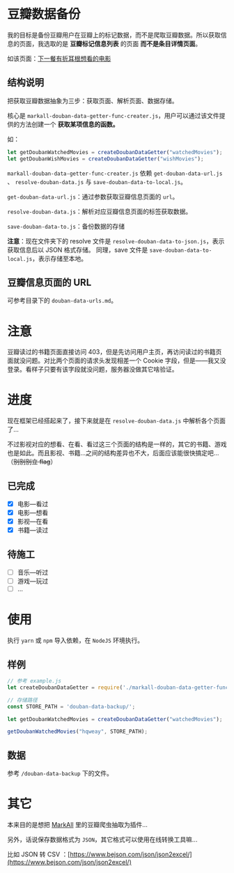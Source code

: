 # 豆瓣数据备份

我的目标是备份豆瓣用户在豆瓣上的标记数据，而不是爬取豆瓣数据。所以获取信息的页面，我选取的是 **豆瓣标记信息列表** 的页面 **而不是条目详情页面**。

如该页面：[下一餐有折耳根想看的电影](https://movie.douban.com/people/hqweay/wish?start=15&sort=time&rating=all&filter=all&mode=grid)

## 结构说明

把获取豆瓣数据抽象为三步：获取页面、解析页面、数据存储。

核心是 `markall-douban-data-getter-func-creater.js`，用户可以通过该文件提供的方法创建一个 **获取某项信息的函数。**

如：

```javascript
let getDoubanWatchedMovies = createDoubanDataGetter("watchedMovies");
let getDoubanWishMovies = createDoubanDataGetter("wishMovies");
```

`markall-douban-data-getter-func-creater.js` 依赖 `get-douban-data-url.js` 、 `resolve-douban-data.js` 与 `save-douban-data-to-local.js`。

`get-douban-data-url.js`：通过参数获取豆瓣信息页面的 `url`。

`resolve-douban-data.js`：解析对应豆瓣信息页面的标签获取数据。

`save-douban-data-to.js`：备份数据的存储

**注意**：现在文件夹下的 resolve 文件是 `resolve-douban-data-to-json.js`，表示获取信息后以 JSON 格式存储。
同理，save 文件是 `save-douban-data-to-local.js`，表示存储至本地。

## 豆瓣信息页面的 URL 

可参考目录下的 `douban-data-urls.md`。

# 注意

豆瓣读过的书籍页面直接访问 403，但是先访问用户主页，再访问读过的书籍页面就没问题。对比两个页面的请求头发现相差一个 Cookie 字段，但是——我又没登录。看样子只要有该字段就没问题，服务器没做其它啥验证。

# 进度

现在框架已经搭起来了，接下来就是在 `resolve-douban-data.js` 中解析各个页面了...

不过影视对应的想看、在看、看过这三个页面的结构是一样的，其它的书籍、游戏也是如此。而且影视、书籍...之间的结构差异也不大，后面应该能很快搞定吧...（~~别别别立 flag~~）

## 已完成

- [x] 电影—看过
- [x] 电影—想看
- [x] 影视—在看
- [x] 书籍—读过

## 待施工

- [ ] 音乐—听过
- [ ] 游戏—玩过
- [ ] ...

# 使用

执行 `yarn` 或 `npm` 导入依赖，在 `NodeJS` 环境执行。

## 样例

```javascript
// 参考 example.js
let createDoubanDataGetter = require('./markall-douban-data-getter-func-creater');

// 存储路径
const STORE_PATH = 'douban-data-backup/';

let getDoubanWatchedMovies = createDoubanDataGetter("watchedMovies");

getDoubanWatchedMovies("hqweay", STORE_PATH);
```

## 数据

参考 `/douban-data-backup` 下的文件。

# 其它

本来目的是想把 [MarkAll](https://github.com/hqweay/MarkAll) 里的豆瓣爬虫抽取为插件...

另外，话说保存数据格式为 `JSON`，其它格式可以使用在线转换工具嘛...

比如 JSON 转 CSV ：[https://www.bejson.com/json/json2excel/](https://www.bejson.com/json/json2excel/)

